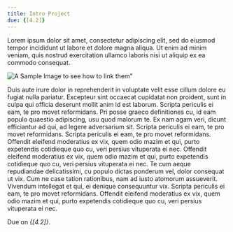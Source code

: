 ```yaml
---
title: Intro Project
due: {[4.2]}
---
```


Lorem ipsum dolor sit amet, consectetur adipiscing elit, sed do eiusmod tempor incididunt ut labore et dolore magna aliqua. Ut enim ad minim veniam, quis nostrud exercitation ullamco laboris nisi ut aliquip ex ea commodo consequat.

![A Sample Image to see how to link them"]({./sample.png} "A sample image")

Duis aute irure dolor in reprehenderit in voluptate velit esse cillum dolore eu fugiat nulla pariatur. Excepteur sint occaecat cupidatat non proident, sunt in culpa qui officia deserunt mollit anim id est laborum. Scripta periculis ei eam, te pro movet reformidans. Pri posse graeco definitiones cu, id eam populo quaestio adipiscing, usu quod malorum te. Ex nam agam veri, dicunt efficiantur ad qui, ad legere adversarium sit. Scripta periculis ei eam, te pro movet reformidans. Scripta periculis ei eam, te pro movet reformidans. Offendit eleifend moderatius ex vix, quem odio mazim et qui, purto expetendis cotidieque quo cu, veri persius vituperata ei nec. Offendit eleifend moderatius ex vix, quem odio mazim et qui, purto expetendis cotidieque quo cu, veri persius vituperata ei nec. Te cum aeque repudiandae delicatissimi, cu populo dictas ponderum vel, dolor consequat ut vix. Cum ne case tation rationibus, nam ad iusto atomorum assueverit. Vivendum intellegat et qui, ei denique consequuntur vix. Scripta periculis ei eam, te pro movet reformidans. Offendit eleifend moderatius ex vix, quem odio mazim et qui, purto expetendis cotidieque quo cu, veri persius vituperata ei nec.

Due on *{[4.2]}*.